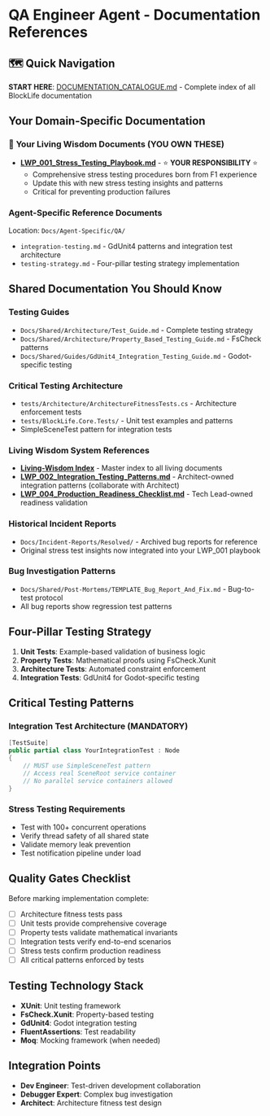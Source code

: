 # QA Engineer Agent - Documentation References

## 🗺️ Quick Navigation
**START HERE**: [DOCUMENTATION_CATALOGUE.md](../DOCUMENTATION_CATALOGUE.md) - Complete index of all BlockLife documentation

## Your Domain-Specific Documentation

### 🧠 **Your Living Wisdom Documents** (YOU OWN THESE)
- **[LWP_001_Stress_Testing_Playbook.md](../Living-Wisdom/Playbooks/LWP_001_Stress_Testing_Playbook.md)** - ⭐ **YOUR RESPONSIBILITY** ⭐
  - Comprehensive stress testing procedures born from F1 experience
  - Update this with new stress testing insights and patterns
  - Critical for preventing production failures

### Agent-Specific Reference Documents  
Location: `Docs/Agent-Specific/QA/`
- `integration-testing.md` - GdUnit4 patterns and integration test architecture
- `testing-strategy.md` - Four-pillar testing strategy implementation

## Shared Documentation You Should Know

### Testing Guides
- `Docs/Shared/Architecture/Test_Guide.md` - Complete testing strategy
- `Docs/Shared/Architecture/Property_Based_Testing_Guide.md` - FsCheck patterns
- `Docs/Shared/Guides/GdUnit4_Integration_Testing_Guide.md` - Godot-specific testing

### Critical Testing Architecture
- `tests/Architecture/ArchitectureFitnessTests.cs` - Architecture enforcement tests
- `tests/BlockLife.Core.Tests/` - Unit test examples and patterns
- SimpleSceneTest pattern for integration tests

### Living Wisdom System References
- **[Living-Wisdom Index](../Living-Wisdom/index.md)** - Master index to all living documents
- **[LWP_002_Integration_Testing_Patterns.md](../Living-Wisdom/Playbooks/LWP_002_Integration_Testing_Patterns.md)** - Architect-owned integration patterns (collaborate with Architect)
- **[LWP_004_Production_Readiness_Checklist.md](../Living-Wisdom/Playbooks/LWP_004_Production_Readiness_Checklist.md)** - Tech Lead-owned readiness validation

### Historical Incident Reports
- `Docs/Incident-Reports/Resolved/` - Archived bug reports for reference
- Original stress test insights now integrated into your LWP_001 playbook

### Bug Investigation Patterns
- `Docs/Shared/Post-Mortems/TEMPLATE_Bug_Report_And_Fix.md` - Bug-to-test protocol
- All bug reports show regression test patterns

## Four-Pillar Testing Strategy

1. **Unit Tests**: Example-based validation of business logic
2. **Property Tests**: Mathematical proofs using FsCheck.Xunit  
3. **Architecture Tests**: Automated constraint enforcement
4. **Integration Tests**: GdUnit4 for Godot-specific testing

## Critical Testing Patterns

### Integration Test Architecture (MANDATORY)
```csharp
[TestSuite]
public partial class YourIntegrationTest : Node
{
    // MUST use SimpleSceneTest pattern
    // Access real SceneRoot service container
    // No parallel service containers allowed
}
```

### Stress Testing Requirements
- Test with 100+ concurrent operations
- Verify thread safety of all shared state
- Validate memory leak prevention
- Test notification pipeline under load

## Quality Gates Checklist

Before marking implementation complete:
- [ ] Architecture fitness tests pass
- [ ] Unit tests provide comprehensive coverage
- [ ] Property tests validate mathematical invariants  
- [ ] Integration tests verify end-to-end scenarios
- [ ] Stress tests confirm production readiness
- [ ] All critical patterns enforced by tests

## Testing Technology Stack
- **XUnit**: Unit testing framework
- **FsCheck.Xunit**: Property-based testing
- **GdUnit4**: Godot integration testing
- **FluentAssertions**: Test readability
- **Moq**: Mocking framework (when needed)

## Integration Points
- **Dev Engineer**: Test-driven development collaboration
- **Debugger Expert**: Complex bug investigation
- **Architect**: Architecture fitness test design